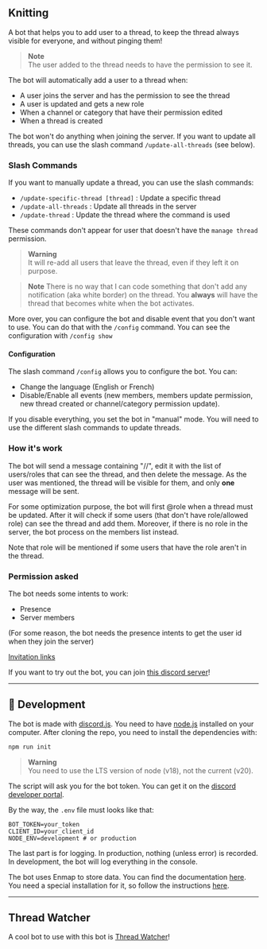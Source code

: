 ## Knitting

A bot that helps you to add user to a thread, to keep the thread always visible for everyone, and without pinging them!  

> **Note**  
> The user added to the thread needs to have the permission to see it.  

The bot will automatically add a user to a thread when: 
- A user joins the server and has the permission to see the thread
- A user is updated and gets a new role
- When a channel or category that have their permission edited
- When a thread is created

The bot won't do anything when joining the server. If you want to update all threads, you can use the slash command `/update-all-threads` (see below).

### Slash Commands

If you want to manually update a thread, you can use the slash commands: 
- `/update-specific-thread [thread]` : Update a specific thread
- `/update-all-threads` : Update all threads in the server
- `/update-thread` : Update the thread where the command is used

These commands don't appear for user that doesn't have the `manage thread` permission.

> **Warning**  
> It will re-add all users that leave the thread, even if they left it on purpose.

> **Note**
> There is no way that I can code something that don't add any notification (aka white border) on the thread.
> You **always** will have the thread that becomes white when the bot activates. 

More over, you can configure the bot and disable event that you don't want to use. You can do that with the `/config` command. You can see the configuration with `/config show`

#### Configuration 

The slash command `/config` allows you to configure the bot. You can: 
- Change the language (English or French)
- Disable/Enable all events (new members, members update permission, new thread created or channel/category permission update).

If you disable everything, you set the bot in "manual" mode. You will need to use the different slash commands to update threads.

### How it's work

The bot will send a message containing "//", edit it with the list of users/roles that can see the thread, and then delete the message. As the user was mentioned, the thread will be visible for them, and only **one** message will be sent.

For some optimization purpose, the bot will first @role when a thread must be updated. After it will check if some users (that don't have role/allowed role) can see the thread and add them.
Moreover, if there is no role in the server, the bot process on the members list instead.

Note that role will be mentioned if some users that have the role aren't in the thread. 

### Permission asked

The bot needs some intents to work:
- Presence
- Server members

(For some reason, the bot needs the presence intents to get the user id when they join the server)

[Invitation links](https://discord.com/api/oauth2/authorize?client_id=1101559076086886500&permissions=292057785360&scope=bot)

If you want to try out the bot, you can join [this discord server](https://discord.gg/TWjfz2yTSA)!

---

## 🤖 Development 

The bot is made with [discord.js](https://discord.js.org/#/). You need to have [node.js](https://nodejs.org/en/) installed on your computer.
After cloning the repo, you need to install the dependencies with:
```bash
npm run init
```

> **Warning**  
> You need to use the LTS version of node (v18), not the current (v20).

The script will ask you for the bot token. You can get it on the [discord developer portal](https://discord.com/developers/applications).

By the way, the `.env` file must looks like that:
```
BOT_TOKEN=your_token
CLIENT_ID=your_client_id
NODE_ENV=development # or production
```

The last part is for logging. In production, nothing (unless error) is recorded. In development, the bot will log everything in the console.

The bot uses Enmap to store data. You can find the documentation [here](https://enmap.evie.dev/). You need a special installation for it, so follow the instructions [here](https://enmap.evie.dev/install). 

---

## Thread Watcher

A cool bot to use with this bot is [Thread Watcher](https://threadwatcher.xyz/)!
